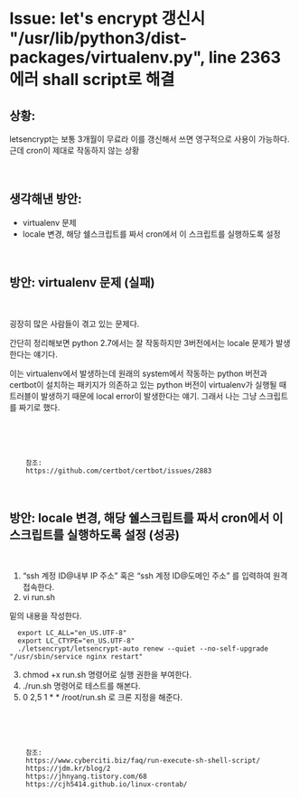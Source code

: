 <!--
author: Dailyscat
purpose: issue arrange
rules:
 (1) 헤더와 문단사이
    <br/>
    <br/>
 (2) 코드가 작성되는 부분은 >로 정리
 (3) 참조는 해당 내용 바로 아래
    <br/>
    <br/>
 (4) 명령어는 bold
 (5) 방안은 ## 안의 과정은 ###
-->

# Issue: let's encrypt 갱신시 "/usr/lib/python3/dist-packages/virtualenv.py", line 2363 에러 shall script로 해결

## 상황:

letsencrypt는 보통 3개월이 무료라 이를 갱신해서 쓰면 영구적으로 사용이 가능하다. 근데 cron이 제대로 작동하지 않는 상황

<br/>

## 생각해낸 방안:

- virtualenv 문제
- locale 변경, 해당 쉘스크립트를 짜서 cron에서 이 스크립트를 실행하도록 설정

<br/>

## 방안: virtualenv 문제 (실패)

<br/>

굉장히 많은 사람들이 겪고 있는 문제다.

간단히 정리해보면 python 2.7에서는 잘 작동하지만 3버전에서는 locale 문제가 발생한다는 얘기다.

이는 virtualenv에서 발생하는데 원래의 system에서 작동하는 python 버전과 certbot이 설치하는 패키지가 의존하고 있는 python 버전이 virtualenv가 실행될 때 트러블이 발생하기 때문에 local error이 발생한다는 얘기.
그래서 나는 그냥 스크립트를 짜기로 했다.

<br/>
<br/>
<br/>

        참조:
        https://github.com/certbot/certbot/issues/2883

<br/>

## 방안: locale 변경, 해당 쉘스크립트를 짜서 cron에서 이 스크립트를 실행하도록 설정 (성공)

<br/>

1. “ssh 계정 ID@내부 IP 주소” 혹은 “ssh 계정 ID@도메인 주소” 를 입력하여 원격 접속한다.
2. vi run.sh

밑의 내용을 작성한다.

      export LC_ALL="en_US.UTF-8"
      export LC_CTYPE="en_US.UTF-8"
      ./letsencrypt/letsencrypt-auto renew --quiet --no-self-upgrade "/usr/sbin/service nginx restart"

3. chmod +x run.sh 명령어로 실행 권한을 부여한다.
4. ./run.sh 명령어로 테스트를 해본다.
5. 0 2,5 1 \* \* /root/run.sh 로 크론 지정을 해준다.

<br/>
<br/>
<br/>

        참조:
        https://www.cyberciti.biz/faq/run-execute-sh-shell-script/
        https://jdm.kr/blog/2
        https://jhnyang.tistory.com/68
        https://cjh5414.github.io/linux-crontab/

<br/>
